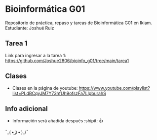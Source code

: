 # Bioinformática G01
Repositorio de práctica, repaso y tareas de Bioinformática G01 en Ikiam. Estudiante: Joshué Ruiz

## Tarea 1
Link para ingresar a la tarea 1:
https://github.com/Joshue2806/bioinfo_g01/tree/main/tarea1

## Clases
  - Clases en la página de youtube:
    https://www.youtube.com/playlist?list=PLdBCqyJM7Y73hfUh9ofszFa7LlpburahS

## Info adicional
  -  Información será añadida después :shipit: :+1:  

¯\_( • ͜ʖ • )_/¯
